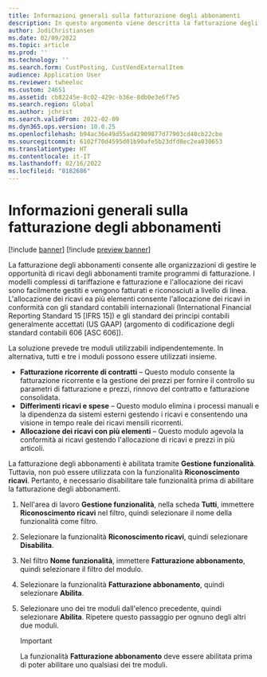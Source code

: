 ```yaml
---
title: Informazioni generali sulla fatturazione degli abbonamenti
description: In questo argomento viene descritta la fatturazione degli abbonamenti in Microsoft Dynamics 365 Finance.
author: JodiChristiansen
ms.date: 02/09/2022
ms.topic: article
ms.prod: ''
ms.technology: ''
ms.search.form: CustPosting, CustVendExternalItem
audience: Application User
ms.reviewer: twheeloc
ms.custom: 24651
ms.assetid: cb82245e-8c02-429c-b36e-8db0e3e6f7e5
ms.search.region: Global
ms.author: jchrist
ms.search.validFrom: 2022-02-09
ms.dyn365.ops.version: 10.0.25
ms.openlocfilehash: b94ac36e49d55ad42909877d77903cd40cb22cbe
ms.sourcegitcommit: 6102f70d4595d01b90afe5b23dfd8ec2ea030653
ms.translationtype: HT
ms.contentlocale: it-IT
ms.lasthandoff: 02/16/2022
ms.locfileid: "8182686"
---
```

# <a name="subscription-billing-overview"></a>Informazioni generali sulla fatturazione degli abbonamenti

[!include [banner](../includes/banner.md)]
[!include [preview banner](../includes/preview-banner.md)]

La fatturazione degli abbonamenti consente alle organizzazioni di gestire le opportunità di ricavi degli abbonamenti tramite programmi di fatturazione. I modelli complessi di tariffazione e fatturazione e l'allocazione dei ricavi sono facilmente gestiti e vengono fatturati e riconosciuti a livello di linea. L'allocazione dei ricavi ea più elementi consente l'allocazione dei ricavi in conformità con gli standard contabili internazionali (International Financial Reporting Standard 15 \[IFRS 15\]) e gli standard dei principi contabili generalmente accettati (US GAAP) (argomento di codificazione degli standard contabili 606 \[ASC 606\]).

La soluzione prevede tre moduli utilizzabili indipendentemente. In alternativa, tutti e tre i moduli possono essere utilizzati insieme.

- **Fatturazione ricorrente di contratti** – Questo modulo consente la fatturazione ricorrente e la gestione dei prezzi per fornire il controllo su parametri di fatturazione e prezzi, rinnovo del contratto e fatturazione consolidata.
- **Differimenti ricavi e spese** – Questo modulo elimina i processi manuali e la dipendenza da sistemi esterni gestendo i ricavi e consentendo una visione in tempo reale dei ricavi mensili ricorrenti.
- **Allocazione dei ricavi con più elementi** – Questo modulo agevola la conformità ai ricavi gestendo l'allocazione di ricavi e prezzi in più articoli.

La fatturazione degli abbonamenti è abilitata tramite **Gestione funzionalità**. Tuttavia, non può essere utilizzata con la funzionalità **Riconoscimento ricavi**. Pertanto, è necessario disabilitare tale funzionalità prima di abilitare la fatturazione degli abbonamenti.

1. Nell'area di lavoro **Gestione funzionalità**, nella scheda **Tutti**, immettere **Riconoscimento ricavi** nel filtro, quindi selezionare il nome della funzionalità come filtro.
2. Selezionare la funzionalità **Riconoscimento ricavi**, quindi selezionare **Disabilita**.
3. Nel filtro **Nome funzionalità**, immettere **Fatturazione abbonamento**, quindi selezionare il filtro del modulo.
4. Selezionare la funzionalità **Fatturazione abbonamento**, quindi selezionare **Abilita**.
5. Selezionare uno dei tre moduli dall'elenco precedente, quindi selezionare **Abilita**. Ripetere questo passaggio per ognuno degli altri due moduli.

    > [!IMPORTANT]
    > La funzionalità **Fatturazione abbonamento** deve essere abilitata prima di poter abilitare uno qualsiasi dei tre moduli.
